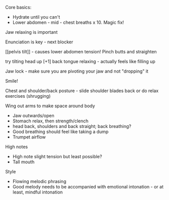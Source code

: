 Core basics:
- Hydrate until you can't
- Lower abdomen - mid - chest breaths x 10. Magic fix!

Jaw relaxing is important

Enunciation is key - next blocker

[[pelvis tilt]] - causes lower abdomen tension! Pinch butts and straighten

try tilting head up \[+1\]
back tongue relaxing - actually feels like filling up

Jaw lock - make sure you are pivoting your jaw and not "dropping" it

Smile!

Chest and shoulder/back posture - slide shoulder blades back or do relax exercises (shrugging)

Wing out arms to make space around body

- Jaw outwards/open
- Stomach relax, then strength/clench
- head back, shoulders and back straight; back breathing?
- Good breathing should feel like taking a dump
- Trumpet airflow

High notes
- High note slight tension but least possible?
- Tall mouth

Style
- Flowing melodic phrasing
- Good melody needs to be accompanied with emotional intonation - or at least, mindful intonation
